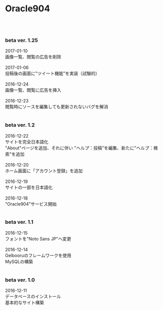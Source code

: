 # Oracle904
<br>
<br>
<h3>beta ver. 1.25</h3>
2017-01-10<br>
画像一覧、閲覧の広告を削除<br><br>
2017-01-06<br>
投稿後の画面に"ツイート機能"を実装（試験的）<br><br>
2016-12-24<br>
画像一覧、閲覧に広告を挿入<br><br>
2016-12-23<br>
閲覧時にソースを編集しても更新されないバグを解消<br>
<br>
<h3>beta ver. 1.2</h3>
2016-12-22<br>
サイトを完全日本語化<br>
"About"ページを追加、それに伴い
"ヘルプ：投稿"を編集、新たに"ヘルプ：検索"を追加<br><br>
2016-12-20<br>
ホーム画面に「アカウント登録」を追加<br><br>
2016-12-19<br>
サイトの一部を日本語化<br><br>
2016-12-18<br>
"Oracle904"サービス開始<br>
<br>
<h3>beta ver. 1.1</h3>
2016-12-15<br>
フォントを"Noto Sans JP"へ変更<br><br>
2016-12-14<br>
Gelbooruのフレームワークを使用<br>
MySQLの構築<br>
<br>
<h3>beta ver. 1.0</h3>
2016-12-11<br>
データベースのインストール<br>
基本的なサイト構築<br>

